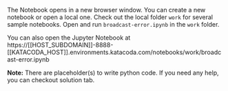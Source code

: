 The Notebook opens in a new browser window. You can create a new notebook or open a local one. Check out the local folder `work` for several sample notebooks. Open and run `broadcast-error.ipynb` in the `work` folder.

You can also open the Jupyter Notebook at https://[[HOST_SUBDOMAIN]]-8888-[[KATACODA_HOST]].environments.katacoda.com/notebooks/work/broadcast-error.ipynb

**Note:**
There are placeholder(s) to write python code. If you need any help, you can checkout solution tab.